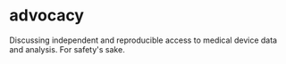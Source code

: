advocacy
========

Discussing independent and reproducible access to medical device data and analysis.  For safety's sake.